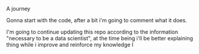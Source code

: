 A journey

Gonna start with the code, after a bit i'm going to comment what it does.

I'm going to continue updating this repo according to the information "necessary to be a data scientist", at the time being i'll be better explaining thing while i improve and reinforce my knowledge I 